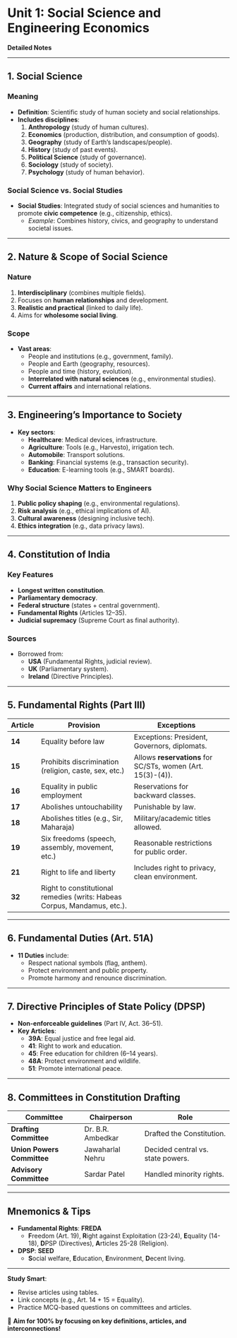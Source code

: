 # Unit 1: Social Science and Engineering Economics  
**Detailed Notes**  

---

## 1. Social Science  
### Meaning  
- **Definition**: Scientific study of human society and social relationships.  
- **Includes disciplines**:  
  1. **Anthropology** (study of human cultures).  
  2. **Economics** (production, distribution, and consumption of goods).  
  3. **Geography** (study of Earth’s landscapes/people).  
  4. **History** (study of past events).  
  5. **Political Science** (study of governance).  
  6. **Sociology** (study of society).  
  7. **Psychology** (study of human behavior).  

### Social Science vs. Social Studies  
- **Social Studies**: Integrated study of social sciences and humanities to promote **civic competence** (e.g., citizenship, ethics).  
  - *Example*: Combines history, civics, and geography to understand societal issues.  

---

## 2. Nature & Scope of Social Science  
### Nature  
1. **Interdisciplinary** (combines multiple fields).  
2. Focuses on **human relationships** and development.  
3. **Realistic and practical** (linked to daily life).  
4. Aims for **wholesome social living**.  

### Scope  
- **Vast areas**:  
  - People and institutions (e.g., government, family).  
  - People and Earth (geography, resources).  
  - People and time (history, evolution).  
  - **Interrelated with natural sciences** (e.g., environmental studies).  
  - **Current affairs** and international relations.  

---

## 3. Engineering’s Importance to Society  
- **Key sectors**:  
  - **Healthcare**: Medical devices, infrastructure.  
  - **Agriculture**: Tools (e.g., Harvesto), irrigation tech.  
  - **Automobile**: Transport solutions.  
  - **Banking**: Financial systems (e.g., transaction security).  
  - **Education**: E-learning tools (e.g., SMART boards).  

### Why Social Science Matters to Engineers  
1. **Public policy shaping** (e.g., environmental regulations).  
2. **Risk analysis** (e.g., ethical implications of AI).  
3. **Cultural awareness** (designing inclusive tech).  
4. **Ethics integration** (e.g., data privacy laws).  

---

## 4. Constitution of India  
### Key Features  
- **Longest written constitution**.  
- **Parliamentary democracy**.  
- **Federal structure** (states + central government).  
- **Fundamental Rights** (Articles 12–35).  
- **Judicial supremacy** (Supreme Court as final authority).  

### Sources  
- Borrowed from:  
  - **USA** (Fundamental Rights, judicial review).  
  - **UK** (Parliamentary system).  
  - **Ireland** (Directive Principles).  

---

## 5. Fundamental Rights (Part III)  
| **Article** | **Provision**                                                            | **Exceptions**                                              |     |
| ----------- | ------------------------------------------------------------------------ | ----------------------------------------------------------- | --- |
| **14**      | Equality before law                                                      | Exceptions: President, Governors, diplomats.                |     |
| **15**      | Prohibits discrimination (religion, caste, sex, etc.)                    | Allows **reservations** for SC/STs, women (Art. 15(3)-(4)). |     |
| **16**      | Equality in public employment                                            | Reservations for backward classes.                          |     |
| **17**      | Abolishes untouchability                                                 | Punishable by law.                                          |     |
| **18**      | Abolishes titles (e.g., Sir, Maharaja)                                   | Military/academic titles allowed.                           |     |
| **19**      | Six freedoms (speech, assembly, movement, etc.)                          | Reasonable restrictions for public order.                   |     |
| **21**      | Right to life and liberty                                                | Includes right to privacy, clean environment.               |     |
| **32**      | Right to constitutional remedies (writs: Habeas Corpus, Mandamus, etc.). |                                                             |     |

---

## 6. Fundamental Duties (Art. 51A)  
- **11 Duties** include:  
  - Respect national symbols (flag, anthem).  
  - Protect environment and public property.  
  - Promote harmony and renounce discrimination.  

---

## 7. Directive Principles of State Policy (DPSP)  
- **Non-enforceable guidelines** (Part IV, Act. 36–51).  
- **Key Articles**:  
  - **39A**: Equal justice and free legal aid.  
  - **41**: Right to work and education.  
  - **45**: Free education for children (6–14 years).  
  - **48A**: Protect environment and wildlife.  
  - **51**: Promote international peace.  

---

## 8. Committees in Constitution Drafting  
| **Committee** | **Chairperson** | **Role** |  
|----------------|------------------|----------|  
| **Drafting Committee** | Dr. B.R. Ambedkar | Drafted the Constitution. |  
| **Union Powers Committee** | Jawaharlal Nehru | Decided central vs. state powers. |  
| **Advisory Committee** | Sardar Patel | Handled minority rights. |  

---

## Mnemonics & Tips  
- **Fundamental Rights**: **FREDA**  
  - **F**reedom (Art. 19), **R**ight against Exploitation (23-24), **E**quality (14-18), **D**PSP (Directives), **A**rticles 25-28 (Religion).  
- **DPSP**: **SEED**  
  - **S**ocial welfare, **E**ducation, **E**nvironment, **D**ecent living.  

---

**Study Smart**:  
- Revise articles using tables.  
- Link concepts (e.g., Art. 14 + 15 = Equality).  
- Practice MCQ-based questions on committees and articles.  

🌟 **Aim for 100% by focusing on key definitions, articles, and interconnections!**